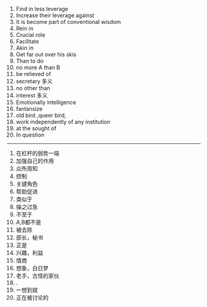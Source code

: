 1. Find in less leverage 
2. Increase their leverage against
3. It is become part of conventional wisdom
4. Rein in 
5. Crucial role 
6. Facilitate 
7. Akin in
8. Get far out over his skis 
9. Than to do
10. no more A than B
11. be relieved of 
12. secretary 多义
13. no other than
14. interest 多义
15. Emotionally intelligence
16. fantansize
17. old bird ,queer bird, 
18. work independently of any institution 
19. at the sought of
20. In question

***

1. 在杠杆的弱势一端
2. 加强自己的作用
3. 众所周知
4. 控制
5. 关键角色
6. 帮助促进
7. 类似于
8. 操之过急
9. 不至于
10. A,B都不是
11. 被去除
12. 部长，秘书
13. 正是
14. 兴趣，利益
15. 情商
16. 想象，白日梦
17. 老手，古怪的家伙
18. .
19. 一想到就
20. 正在被讨论的